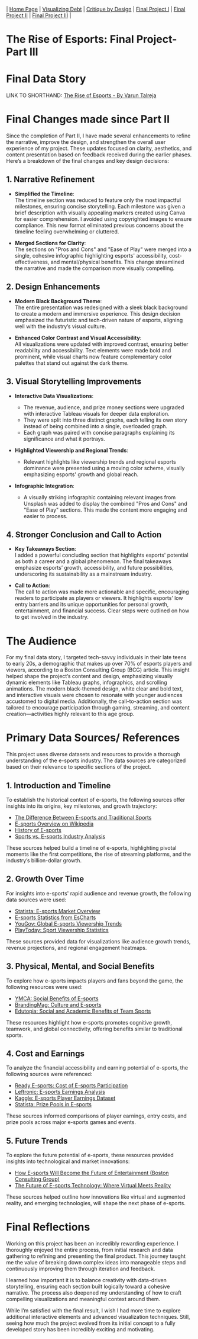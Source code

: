 | [Home Page](https://varundt.github.io/tswd-portfolio/) | [Visualizing Debt](https://varundt.github.io/tswd-portfolio/visualizing-government-debt) | [Critique by Design](https://varundt.github.io/tswd-portfolio/critique-by-design) | [Final Project I](https://varundt.github.io/tswd-portfolio/final-project-part-one) | [Final Project II](https://varundt.github.io/tswd-portfolio/final-project-part-two) | [Final Project III](https://varundt.github.io/tswd-portfolio/final-project-part-three) | 

# The Rise of Esports: Final Project- Part III

# Final Data Story 
LINK TO SHORTHAND: [The Rise of Esports - By Varun Talreja](https://preview.shorthand.com/y4HrLkygOltyBzRn)

# Final Changes made since Part II 
Since the completion of Part II, I have made several enhancements to refine the narrative, improve the design, and strengthen the overall user experience of my project. These updates focused on clarity, aesthetics, and content presentation based on feedback received during the earlier phases. Here’s a breakdown of the final changes and key design decisions:

## **1. Narrative Refinement**  
- **Simplified the Timeline**:  
  The timeline section was reduced to feature only the most impactful milestones, ensuring concise storytelling. Each milestone was given a brief description with visually appealing markers created using Canva for easier comprehension. I avoided using copyrighted images to ensure compliance. This new format eliminated previous concerns about the timeline feeling overwhelming or cluttered.  

- **Merged Sections for Clarity**:  
  The sections on "Pros and Cons" and "Ease of Play" were merged into a single, cohesive infographic highlighting esports' accessibility, cost-effectiveness, and mental/physical benefits. This change streamlined the narrative and made the comparison more visually compelling.  

## **2. Design Enhancements**  
- **Modern Black Background Theme**:  
  The entire presentation was redesigned with a sleek black background to create a modern and immersive experience. This design decision emphasized the futuristic and tech-driven nature of esports, aligning well with the industry’s visual culture.  

- **Enhanced Color Contrast and Visual Accessibility**:  
  All visualizations were updated with improved contrast, ensuring better readability and accessibility. Text elements were made bold and prominent, while visual charts now feature complementary color palettes that stand out against the dark theme.  

## **3. Visual Storytelling Improvements**  
- **Interactive Data Visualizations**:  
  - The revenue, audience, and prize money sections were upgraded with interactive Tableau visuals for deeper data exploration.  
  - They were split into three distinct graphs, each telling its own story instead of being combined into a single, overloaded graph.  
  - Each graph was paired with concise paragraphs explaining its significance and what it portrays.  

- **Highlighted Viewership and Regional Trends**:  
  - Relevant highlights like viewership trends and regional esports dominance were presented using a moving color scheme, visually emphasizing esports' growth and global reach.  

- **Infographic Integration**:  
  - A visually striking infographic containing relevant images from Unsplash was added to display the combined "Pros and Cons" and "Ease of Play" sections. This made the content more engaging and easier to process.  

## **4. Stronger Conclusion and Call to Action**  
- **Key Takeaways Section**:  
  I added a powerful concluding section that highlights esports' potential as both a career and a global phenomenon. The final takeaways emphasize esports’ growth, accessibility, and future possibilities, underscoring its sustainability as a mainstream industry.  

- **Call to Action**:  
  The call to action was made more actionable and specific, encouraging readers to participate as players or viewers. It highlights esports’ low entry barriers and its unique opportunities for personal growth, entertainment, and financial success. Clear steps were outlined on how to get involved in the industry.  

# The Audience 
For my final data story, I targeted tech-savvy individuals in their late teens to early 20s, a demographic that makes up over 70% of esports players and viewers, according to a Boston Consulting Group (BCG) article. This insight helped shape the project’s content and design, emphasizing visually dynamic elements like Tableau graphs, infographics, and scrolling animations. The modern black-themed design, white clear and bold text, and interactive visuals were chosen to resonate with younger audiences accustomed to digital media. Additionally, the call-to-action section was tailored to encourage participation through gaming, streaming, and content creation—activities highly relevant to this age group.

# Primary Data Sources/ References
This project uses diverse datasets and resources to provide a thorough understanding of the e-sports industry. The data sources are categorized based on their relevance to specific sections of the project.  

## **1. Introduction and Timeline**  
To establish the historical context of e-sports, the following sources offer insights into its origins, key milestones, and growth trajectory:  

- [The Difference Between E-sports and Traditional Sports](https://spacecoastdaily.com/2024/08/the-difference-between-esports-and-traditional-sports/)  
- [E-sports Overview on Wikipedia](https://en.wikipedia.org/wiki/Esports)  
- [History of E-sports](https://www.cdw.com/content/cdw/en/articles/hardware/history-of-esports.html)  
- [Sports vs. E-sports Industry Analysis](https://esportsinsider.com/2023/06/esports-vs-sports)  

These sources helped build a timeline of e-sports, highlighting pivotal moments like the first competitions, the rise of streaming platforms, and the industry’s billion-dollar growth.  

## **2. Growth Over Time**  
For insights into e-sports' rapid audience and revenue growth, the following data sources were used:  

- [Statista: E-sports Market Overview](https://www.statista.com/topics/3121/esports-market/#topicOverview)  
- [E-sports Statistics from EsCharts](https://escharts.com/)  
- [YouGov: Global E-sports Viewership Trends](https://business.yougov.com/content/46705-charting-the-global-landscape-of-esports-viewership-may-2023)  
- [PlayToday: Sport Viewership Statistics](https://playtoday.co/blog/sport-viewership-statistics/)  

These sources provided data for visualizations like audience growth trends, revenue projections, and regional engagement heatmaps.  

## **3. Physical, Mental, and Social Benefits**  
To explore how e-sports impacts players and fans beyond the game, the following resources were used:  

- [YMCA: Social Benefits of E-sports](https://ymcagbw.org/blog/understanding-social-benefits-esports-teenagers-and-young-adults)  
- [BrandingMag: Culture and E-sports](https://www.brandingmag.com/2022/01/21/culture-esports-and-the-beauty-of-an-industry-in-its-infancy/)  
- [Edutopia: Social and Academic Benefits of Team Sports](https://www.edutopia.org/discussion/social-and-academic-benefits-team-sports)  

These resources highlight how e-sports promotes cognitive growth, teamwork, and global connectivity, offering benefits similar to traditional sports.  

## **4. Cost and Earnings**  
To analyze the financial accessibility and earning potential of e-sports, the following sources were referenced:  

- [Ready E-sports: Cost of E-sports Participation](https://readyesports.com/how-expensive-is-it-to-play-esports)  
- [Leftronic: E-sports Earnings Analysis](https://leftronic.com/blog/esports-earnings)  
- [Kaggle: E-sports Player Earnings Dataset](https://www.kaggle.com/datasets/jackdaoud/esports-earnings-for-players-teams-by-game/data?select=highest_earning_players.csv)  
- [Statista: Prize Pools in E-sports](https://www.statista.com/statistics/501853/leading-esports-games-worldwide-total-prize-pool/)  

These sources informed comparisons of player earnings, entry costs, and prize pools across major e-sports games and events.  

## **5. Future Trends**  
To explore the future potential of e-sports, these resources provided insights into technological and market innovations:  

- [How E-sports Will Become the Future of Entertainment (Boston Consulting Group)](https://www.bcg.com/publications/2023/how-esports-will-become-future-of-entertainment)  
- [The Future of E-sports Technology: Where Virtual Meets Reality](https://www.yellowbrick.co/blog/gaming/the-future-of-esports-technology-where-virtual-meets-reality)  

These sources helped outline how innovations like virtual and augmented reality, and emerging technologies, will shape the next phase of e-sports.  

# Final Reflections
Working on this project has been an incredibly rewarding experience. I thoroughly enjoyed the entire process, from initial research and data gathering to refining and presenting the final product. This journey taught me the value of breaking down complex ideas into manageable steps and continuously improving them through iteration and feedback.

I learned how important it is to balance creativity with data-driven storytelling, ensuring each section built logically toward a cohesive narrative. The process also deepened my understanding of how to craft compelling visualizations and meaningful context around them.

While I’m satisfied with the final result, I wish I had more time to explore additional interactive elements and advanced visualization techniques. Still, seeing how much the project evolved from its initial concept to a fully developed story has been incredibly exciting and motivating.
